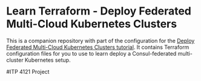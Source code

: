 # Learn Terraform - Deploy Federated Multi-Cloud Kubernetes Clusters

This is a companion repository with part of the configuration for the [Deploy
Federated Multi-Cloud Kubernetes Clusters
tutorial](https://developer.hashicorp.com/terraform/tutorials/networking/multicloud-kubernetes). It contains Terraform
configuration files for you to use to learn deploy a Consul-federated
multi-cluster Kubernetes setup.

#ITP 4121 Project
